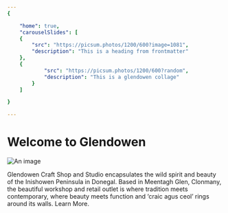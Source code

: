 ```yaml
---
{

    "home": true,
    "carouselSlides": [
    {
        "src": "https://picsum.photos/1200/600?image=1081",
        "description": "This is a heading from frontmatter"
    },
    {
            "src": "https://picsum.photos/1200/600?random",
            "description": "This is a glendowen collage"
        }
    ]

}

---
```


# Welcome to Glendowen
![An image](./images/slider_2_crop.jpg)

Glendowen Craft Shop and Studio encapsulates the wild spirit and beauty of the Inishowen Peninsula in Donegal. Based in Meentagh Glen, Clonmany, the beautiful workshop and retail outlet is where tradition meets contemporary, where beauty meets function and ‘craic agus ceol’ rings around its walls. Learn More.

